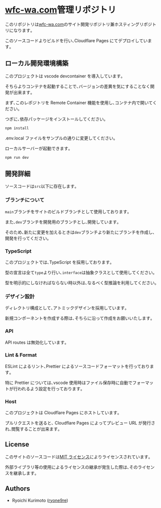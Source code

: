 # [wfc-wa.com](https://wfc-wa.com)管理リポジトリ

このリポジトリは[wfc-wa.com](https://wfc-wa.com)のサイト開発リポジトリ兼ホスティングリポジトリになります｡

このソースコードよりビルドを行い､Cloudflare Pages にてデプロイしています｡

## ローカル開発環境構築

このプロジェクトは vscode devcontainer を導入しています｡

そちらよりコンテナを起動することで､バージョンの差異を気にすることなく開発が出来ます｡

まず､このレポジトリを Remote Container 機能を使用し､コンテナ内で開いてください｡

つぎに､依存パッケージをインストールしてください｡

```bash
npm install
```

.env.local ファイルをサンプルの通りに変更してください｡

ローカルサーバーが起動できます｡

```bash
npm run dev
```

## 開発詳細

ソースコードは`src`以下に存在します｡

### ブランチについて

`main`ブランチをサイトのビルドブランチとして使用しております｡

また､`dev`ブランチを開発用のブランチとし､開発しています｡

そのため､新たに変更を加えるときは`dev`ブランチより新たにブランチを作成し､開発を行ってください｡

### TypeScript

このプロジェクトでは､TypeScript を採用しております｡

型の宣言は全て`type`より行い､`interface`は抽象クラスとして使用してください｡

型を明示的にしなければならない時以外は､なるべく型推論を利用してください｡

### デザイン設計

ディレクトリ構成として､アトミックデザインを採用しています｡

新規コンポーネントを作成する際は､そちらに沿って作成をお願いいたします｡

### API

API routes は無効化しています｡

### Lint & Format

ESLint によるリント､Prettier によるソースコードフォーマットを行っております｡

特に Prettier については､vscode 使用時はファイル保存時に自動でフォーマットが行われるよう設定を行っております｡

### Host

このプロジェクトは Cloudflare Pages にホストしています｡

プルリクエストを送ると､ Cloudflare Pages によってプレビュー URL が発行され､閲覧することが出来ます｡

## License

このサイトのソースコードは[MIT ライセンス](https://opensource.org/licenses/MIT)によりライセンスされています｡

外部ライブラリ等の使用によるライセンスの継承が発生した際は､そのライセンスを継承します｡

## Authors

- Ryoichi Kurimoto ([ryone9re](https://github.com/ryone9re))
